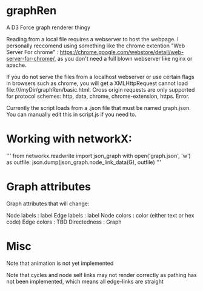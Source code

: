 # graphRen
A D3 Force graph renderer thingy

Reading from a local file requires a webserver to host the webpage. I personally reccomend using something like the chrome extention "Web Server For chrome" : https://chrome.google.com/webstore/detail/web-server-for-chrome/, as you don't need a full blown webserver like nginx or apache.

If you do not serve the files from a localhost webserver or use certain flags in browsers such as chrome, you will get a XMLHttpRequest cannot load file:///myDir/graphRen/basic.html. Cross origin requests are only supported for protocol schemes: http, data, chrome, chrome-extension, https.
Error.


Currently the script loads from a .json file that must be named graph.json. You can manually edit this in script.js if you need to.


# Working with networkX:

'''
from networkx.readwrite import json_graph
with open('graph.json', 'w') as outfile:
    json.dump(json_graph.node_link_data(G), outfile)
'''

# Graph attributes
Graph attributes that will change:

Node labels : label
Edge labels : label
Node colors : color (either text or hex code)
Edge colors : TBD
Directedness : Graph 


# Misc

Note that animation is not yet implemented

Note that cycles and node self links may not render correctly as pathing has not been implemented, which means all edge-links are straight
